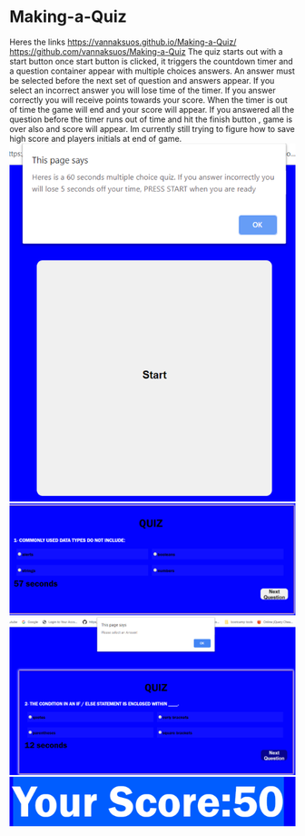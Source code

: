 # Making-a-Quiz
Heres the links https://vannaksuos.github.io/Making-a-Quiz/
https://github.com/vannaksuos/Making-a-Quiz
The quiz starts out with a start button
once start button is clicked, it triggers the countdown timer and a question container appear with multiple choices answers.
An answer must be selected before the next set of question and answers appear.
If you select an incorrect answer you will lose time of the timer.
If you answer correctly you will receive points towards your score.
When the timer is out of time the game will end and your score will appear.
If you answered all the question before the timer runs out of time and hit the finish button , game is over also and score will appear.
Im currently still trying to figure how to save high score and players initials at end of game. 
![](https://github.com/vannaksuos/Making-a-Quiz/blob/master/screenshots/Capture1.PNG)
![](https://github.com/vannaksuos/Making-a-Quiz/blob/master/screenshots/Capture2.PNG)
![](https://github.com/vannaksuos/Making-a-Quiz/blob/master/screenshots/Capture3.PNG)
![](https://github.com/vannaksuos/Making-a-Quiz/blob/master/screenshots/Capture5.PNG)
